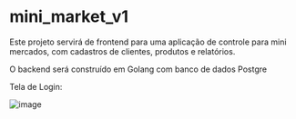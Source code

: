 # mini_market_v1

Este projeto servirá de frontend para uma aplicação de controle para mini mercados, com cadastros de clientes, produtos e relatórios.

O backend será construído em Golang com banco de dados Postgre

Tela de Login:

![image](https://github.com/RodrigoFigueiredo346/mini_market_v1/assets/66795323/92cc7058-c1b5-444c-bc22-50d3792128c0)
